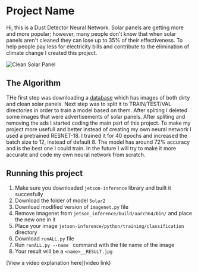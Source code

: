 # Project Name

Hi, this is a Dust Detector Neural Network. Solar panels are getting more and more popular; however, many people don't know that when solar panels aren't cleaned they can lose up to 35% of their effectiveness.
To help people pay less for electricity bills and contribute to the elimination of climate change I created this project. 

![Clean Solar Panel](https://github.com/Czalbia/DustDetection/assets/58823176/0fa91e9b-97d0-4ab7-a36d-42f483761ead)

## The Algorithm

THe first step was downloading a [database](https://www.kaggle.com/datasets/hemanthsai7/solar-panel-dust-detection) which has images of both dirty and clean solar panels. Next step was to split it to TRAIN/TEST/VAL directories in order to train a model based on them. After spliting I deleted some images that were advertisements of solar panels. After spliting and removing the ads I started coding the main part of this project. To make my project more usefull and better instead of creating my own neural network I used a pretrained RESNET-18. I trained it for 40 epochs and increased the batch size to 12, instead of default 8. The model has around 72% accuracy and is the best one I could train. In the future I will try to make it more accurate and code my own neural network from scratch. 

## Running this project

1. Make sure you downloaded `jetson-inference` library and built it succesfully
2. Download the folder of model `Solar2`
3. Download modified version of `imagenet.py` file
4. Remove imagenet from `jetson_inference/build/aarch64/bin/` and place the new one in it
5. Place your image `jetson-inference/python/training/classification` directory
6. Download `runALL.py` file
7. Run `runALL.py --name ` command with the file name of the image 
8. Your result will be a `<name>__RESULT.jpg`


[View a video explanation here](video link)
